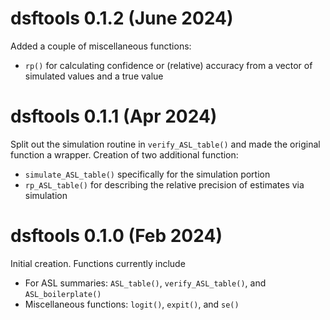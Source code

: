 # dsftools 0.1.2 (June 2024)

Added a couple of miscellaneous functions:

* `rp()` for calculating confidence or (relative) accuracy from a vector of simulated values and a true value

# dsftools 0.1.1 (Apr 2024)

Split out the simulation routine in `verify_ASL_table()` and made the original
function a wrapper.  Creation of two additional function:

* `simulate_ASL_table()` specifically for the simulation portion
* `rp_ASL_table()` for describing the relative precision of estimates via simulation

# dsftools 0.1.0 (Feb 2024)

Initial creation.  Functions currently include

* For ASL summaries: `ASL_table()`, `verify_ASL_table()`, and `ASL_boilerplate()`
* Miscellaneous functions: `logit()`, `expit()`, and `se()`
